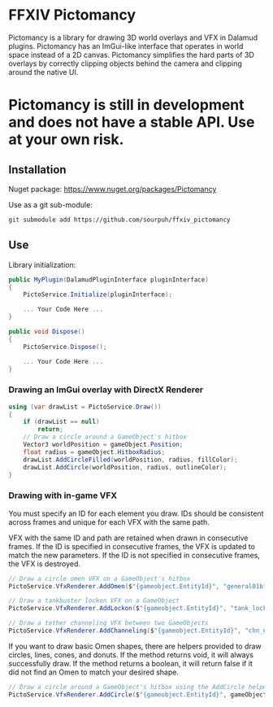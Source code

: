 # FFXIV Pictomancy
Pictomancy is a library for drawing 3D world overlays and VFX in Dalamud plugins.
Pictomancy has an ImGui-like interface that operates in world space instead of a 2D canvas.
Pictomancy simplifies the hard parts of 3D overlays by correctly clipping objects behind the camera and clipping around the native UI.

# Pictomancy is still in development and does not have a stable API. Use at your own risk.

## Installation
Nuget package: https://www.nuget.org/packages/Pictomancy


Use as a git sub-module:
```bash
git submodule add https://github.com/sourpuh/ffxiv_pictomancy
```

## Use
Library initialization:
```c#
public MyPlugin(DalamudPluginInterface pluginInterface)
{
    PictoService.Initialize(pluginInterface);

    ... Your Code Here ...
}

public void Dispose()
{
    PictoService.Dispose();

    ... Your Code Here ...
}
```

### Drawing an ImGui overlay with DirectX Renderer
```c#
using (var drawList = PictoService.Draw())
{
    if (drawList == null)
        return;
    // Draw a circle around a GameObject's hitbox
    Vector3 worldPosition = gameObject.Position;
    float radius = gameObject.HitboxRadius;
    drawList.AddCircleFilled(worldPosition, radius, fillColor);
    drawList.AddCircle(worldPosition, radius, outlineColor);
}
```

### Drawing with in-game VFX
You must specify an ID for each element you draw. IDs should be consistent across frames and unique for each VFX with the same path.

VFX with the same ID and path are retained when drawn in consecutive frames.  If the ID is specified in consecutive frames, the VFX is updated to match the new parameters. If the ID is not specified in consecutive frames, the VFX is destroyed.
```c#
// Draw a circle omen VFX on a GameObject's hitbox
PictoService.VfxRenderer.AddOmen($"{gameobject.EntityId}", "general01bf", gameObject.Position, gameObject.HitboxRadius);

// Draw a tankbuster lockon VFX on a GameObject
PictoService.VfxRenderer.AddLockon($"{gameobject.EntityId}", "tank_lockon01i", gameobject);

// Draw a tether channeling VFX between two GameObjects
PictoService.VfxRenderer.AddChanneling($"{gameobject.EntityId}", "chn_nomal01f", gameobject1, gameobject2);
```

If you want to draw basic Omen shapes, there are helpers provided to draw circles, lines, cones, and donuts. If the method returns void, it will always successfully draw. If the method returns a boolean, it will return false if it did not find an Omen to match your desired shape.
```c#
// Draw a circle around a GameObject's hitbox using the AddCircle helper
PictoService.VfxRenderer.AddCircle($"{gameobject.EntityId}", gameObject.Position, gameObject.HitboxRadius);
```